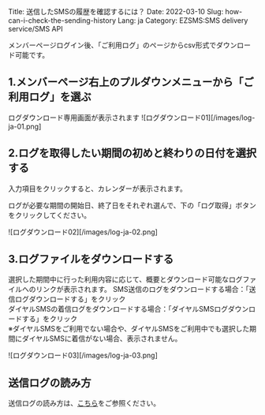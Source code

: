 Title: 送信したSMSの履歴を確認するには？
Date: 2022-03-10
Slug: how-can-i-check-the-sending-history
Lang: ja
Category: EZSMS:SMS delivery service/SMS API

メンバーページログイン後、「ご利用ログ」のページからcsv形式でダウンロード可能です。 

## 1.メンバーページ右上のプルダウンメニューから「ご利用ログ」を選ぶ
ログダウンロード専用画面が表示されます
![ログダウンロード01][/images/log-ja-01.png]

## 2.ログを取得したい期間の初めと終わりの日付を選択する
入力項目をクリックすると、カレンダーが表示されます。

ログが必要な期間の開始日、終了日をそれぞれ選んで、下の「ログ取得」ボタンをクリックしてください。

![ログダウンロード02][/images/log-ja-02.png]

## 3.ログファイルをダウンロードする
選択した期間中に行った利用内容に応じて、概要とダウンロード可能なログファイルへのリンクが表示されます。
SMS送信のログをダウンロードする場合：「送信ログダウンロードする」をクリック <br>
ダイヤルSMSの着信ログをダウンロードする場合：「ダイヤルSMSログダウンロードする」をクリック <br>
※ダイヤルSMSをご利用でない場合や、ダイヤルSMSをご利用中でも選択した期間にダイヤルSMSに着信がない場合、表示されません。

![ログダウンロード03][/images/log-ja-03.png]

## 送信ログの読み方
送信ログの読み方は、[こちら](https://help.xoxzo.com/ja/ezsms-sms-delivery-service/articles/how-to-read-your-log-file/)をご参照ください。
